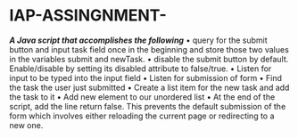 # IAP-ASSINGNMENT-
***A Java script that accomplishes the following*** 
• query for the submit button and input task field once in the beginning and store those 
two values in the variables submit and newTask.
• disable the submit button by default. Enable/disable by setting its disabled attribute to 
false/true.
• Listen for input to be typed into the input field
• Listen for submission of form
• Find the task the user just submitted
• Create a list item for the new task and add the task to it
• Add new element to our unordered list
• At the end of the script, add the line return false. This prevents the default submission of 
the form which involves either reloading the current page or redirecting to a new one.
